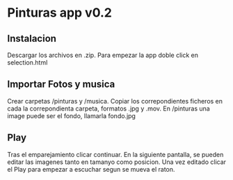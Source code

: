 # Pinturas app v0.2

## Instalacion
Descargar los archivos en .zip. Para empezar la app doble click en selection.html

## Importar Fotos y musica
Crear carpetas /pinturas y /musica. Copiar los correpondientes ficheros en cada la correpondienta carpeta, formatos .jpg y .mov. 
En /pinturas una image puede ser el fondo, llamarla fondo.jpg

## Play
Tras el emparejamiento clicar continuar. En la siguiente pantalla, se pueden editar las imagenes tanto en tamanyo como posicion. Una vez editado clicar el Play para empezar a escuchar segun se mueva el raton. 